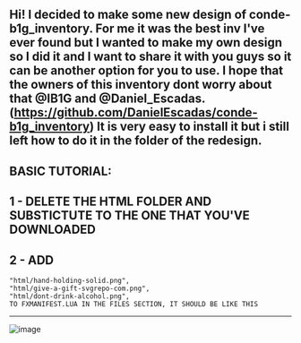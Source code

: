 Hi! I decided to make some new design of conde-b1g_inventory. For me it was the best inv I've ever found but I wanted to make my own design so I did it and I want to share it with you guys so it can be another option for you to use. I hope that the owners of this inventory dont worry about that @IB1G and @Daniel_Escadas. (https://github.com/DanielEscadas/conde-b1g_inventory)
It is very easy to install it but i still left how to do it in the folder of the redesign.
----------------------
BASIC TUTORIAL:
-------------
1 - DELETE THE HTML FOLDER AND SUBSTICTUTE TO THE ONE THAT YOU'VE DOWNLOADED
---------------------------------------------------------------------
2 - ADD 
------------
    "html/hand-holding-solid.png", 
    "html/give-a-gift-svgrepo-com.png",
    "html/dont-drink-alcohol.png",
    TO FXMANIFEST.LUA IN THE FILES SECTION, IT SHOULD BE LIKE THIS 
---------------------------------------------------------------------

![image](https://user-images.githubusercontent.com/81391342/112738983-c255cc80-8f5f-11eb-8a9a-d21d4245ef84.png)
